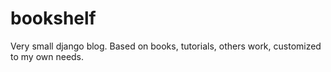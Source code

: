 bookshelf
=========

Very small django blog. Based on books, tutorials, others work, customized to my own needs.
